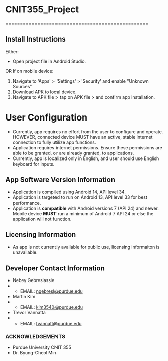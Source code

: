 # CNIT355_Project
=================================================

## Install Instructions

Either:
* Open project file in Android Studio.

OR If on mobile device:

1. Navigate to 'Apps' > 'Settings' > 'Security' and enable "Unknown Sources"
2. Download APK to local device.
3. Navigate to APK file > tap on APK file > and confirm app installation.

# User Configuration
* Currently, app requires no effort from the user to configure and operate. HOWEVER, connected device MUST have an active, stable internet connection to fully utilize app functions.
* Application requires internet permissions. Ensure these permissions are able to be granted, or are already granted, to applications. 
* Currently, app is localized only in English, and user should use English keyboard for inputs.

## App Software Version Information
* Application is compiled using Android 14, API level 34.
* Application is targeted to run on Android 13, API level 33 for best performance.
* Application is **compatible** with Android versions 7 (API 24) and newer. Mobile device **MUST** run a minimum of Android 7 API 24 or else the application will not function.

## Licensing Information
* As app is not currently available for public use, licensing informaiton is unavailable.

## Developer Contact Information
* Nebey Gebreslassie
* * EMAIL: ngebresl@purdue.edu
* Martin Kim
* * EMAIL: kim3540@purdue.edu
* Trevor Vannatta
* * EMAIL: tvannatt@purdue.edu


 ### ACKNOWLEDGEMENTS
 * Purdue University CNIT 355
 * Dr. Byung-Cheol Min

